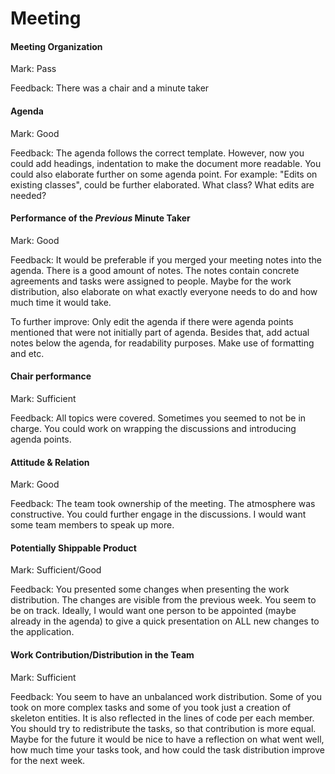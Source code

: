 # Meeting

#### Meeting Organization

Mark: Pass

Feedback: There was a chair and a minute taker

#### Agenda

Mark: Good

Feedback: The agenda follows the correct template. However, now you could add headings,
indentation to make the document more readable. You could also elaborate further on some agenda point. For example: "Edits on existing classes", could be further elaborated. 
What class? What edits are needed? 


#### Performance of the _Previous_ Minute Taker

Mark: Good

Feedback: It would be preferable if you merged your meeting notes into the agenda. There is a good amount of notes.
The notes contain concrete agreements and tasks were assigned to people. Maybe for the work distribution,
also elaborate on what exactly everyone needs to do and how much time it would take. 

To further improve: Only edit the agenda if there were agenda points mentioned that were not initially part of agenda.
Besides that, add actual notes below the agenda, for readability purposes. Make use of formatting and etc.


#### Chair performance

Mark: Sufficient

Feedback: All topics were covered. Sometimes you seemed to not be in charge. 
You could work on wrapping the discussions and introducing agenda points. 

#### Attitude & Relation

Mark: Good

Feedback: The team took ownership of the meeting. The atmosphere was constructive.
You could further engage in the discussions. I would want some team members to speak up more. 


#### Potentially Shippable Product

Mark: Sufficient/Good

Feedback: You presented some changes when presenting the work distribution.
The changes are visible from the previous week. You seem to be on track.
Ideally, I would want one person to be appointed (maybe already in the agenda) to give a quick presentation on
ALL new changes to the application. 

#### Work Contribution/Distribution in the Team

Mark: Sufficient

Feedback: You seem to have an unbalanced work distribution. Some of you took on more complex tasks and some of you took just a creation of skeleton entities.
It is also reflected in the lines of code per each member. You should try to redistribute the tasks, so that contribution is more equal.
Maybe for the future it would be nice to have a reflection on what went well, how much time your tasks took,
and how could the task distribution improve for the next week.  
  